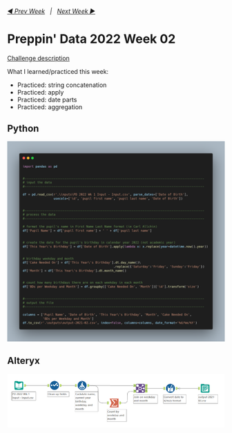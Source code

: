 <h6><a href="..\preppin-data-2022-01\README.md">◀  Prev Week</a>&nbsp;&nbsp;&nbsp;|&nbsp;&nbsp;&nbsp;<a href="..\preppin-data-2022-01\README.md">Next Week  ▶</a></h6>

# Preppin' Data 2022 Week 02

[Challenge description](https://preppindata.blogspot.com/2022/01/2022-week-2-prep-school-birthday-cakes.html)

What I learned/practiced this week:
* Practiced: string concatenation
* Practiced: apply
* Practiced: date parts
* Practiced: aggregation

## Python
<a href="preppin-data-2022-02.py">
<img src="img-python-code-2022-02.png?raw=true" alt="Python code">
</a>

## Alteryx
<a href="preppin-data-2022-02.yxzp">
<img src="img-alteryx-2022-02.png?raw=true" alt="Alteryx workflow">
</a>

